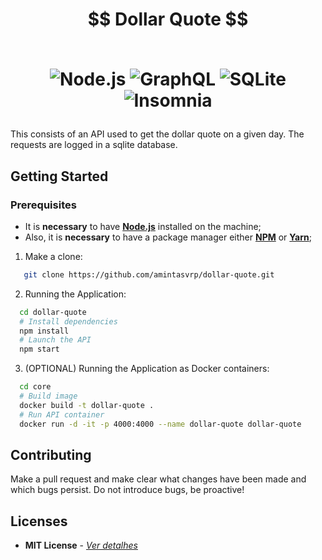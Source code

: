 <h1 align="center">
  $$ Dollar Quote $$
  <br></br>
<p align="center">
<img alt="Node.js" src="https://img.shields.io/badge/-Node.js-43853d?style=for-the-badge&logo=Node-dot-js&logoColor=white" />
<img alt="GraphQL" src="https://img.shields.io/badge/-GraphQL-E434AA?style=for-the-badge&logo=graphql&logoColor=white" />
<img alt="SQLite" src="https://img.shields.io/badge/-SQLite-003B57?style=for-the-badge&logo=sqlite&logoColor=white" />
<img alt="Insomnia" src="https://img.shields.io/badge/-Insomnia-5849BE?style=for-the-badge&logo=insomnia&logoColor=white" />
</p>
</h1>

This consists of an API used to get the dollar quote on a given day. The requests are logged in a sqlite database. 

## Getting Started

### **Prerequisites**

- It is **necessary** to have **[Node.js](https://nodejs.org/en/)** installed on the machine;
- Also, it is **necessary** to have a package manager either **[NPM](https://www.npmjs.com/)** or **[Yarn](https://yarnpkg.com/)**;


1. Make a clone:

```sh
   git clone https://github.com/amintasvrp/dollar-quote.git
```

2. Running the Application:

```sh
  cd dollar-quote
  # Install dependencies
  npm install
  # Launch the API
  npm start
```

3. (OPTIONAL) Running the Application as Docker containers:

```sh
  cd core
  # Build image
  docker build -t dollar-quote .
  # Run API container
  docker run -d -it -p 4000:4000 --name dollar-quote dollar-quote
```

## Contributing

Make a pull request and make clear what changes have been made and which bugs persist. Do not introduce bugs, be proactive!

## Licenses

- **MIT License** - [_Ver detalhes_](./LICENSE.txt)
